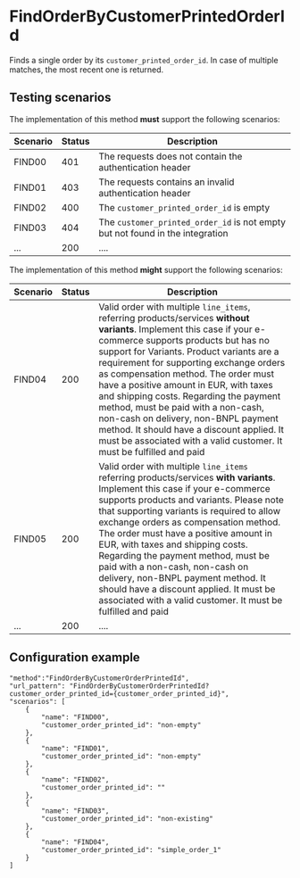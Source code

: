 # FindOrderByCustomerPrintedOrderId

Finds a single order by its `customer_printed_order_id`.
In case of multiple matches, the most recent one is returned.

## Testing scenarios

The implementation of this method **must** support the following scenarios:

| Scenario | Status | Description |
| -------- | ------ | ----------- |
| FIND00 | 401 | The requests does not contain the authentication header |
| FIND01 | 403 | The requests contains an invalid authentication header |
| FIND02 | 400 | The `customer_printed_order_id` is empty |
| FIND03 | 404 | The `customer_printed_order_id` is not empty but not found in the integration |
| ... | 200 | .... |

The implementation of this method **might** support the following scenarios:

| Scenario | Status | Description |
| -------- | ------ | ----------- |
| FIND04 | 200 | Valid order with multiple `line_items`, referring products/services **without variants**. Implement this case if your e-commerce supports products but has no support for Variants. Product variants are a requirement for supporting exchange orders as compensation method. The order must have a positive amount in EUR, with taxes and shipping costs. Regarding the payment method, must be paid with a non-cash, non-cash on delivery, non-BNPL payment method. It should have a discount applied. It must be associated with a valid customer. It must be fulfilled and paid |
| FIND05 | 200 | Valid order with multiple `line_items` referring products/services **with variants**. Implement this case if your e-commerce supports products and variants. Please note that supporting variants is required to allow exchange orders as compensation method. The order must have a positive amount in EUR, with taxes and shipping costs. Regarding the payment method, must be paid with a non-cash, non-cash on delivery, non-BNPL payment method. It should have a discount applied. It must be associated with a valid customer. It must be fulfilled and paid |
| ... | 200 | .... |

## Configuration example

```
"method":"FindOrderByCustomerOrderPrintedId",
"url_pattern": "FindOrderByCustomerOrderPrintedId?customer_order_printed_id={customer_order_printed_id}",
"scenarios": [
    {
        "name": "FIND00",
        "customer_order_printed_id": "non-empty"
    },
    {
        "name": "FIND01",
        "customer_order_printed_id": "non-empty"
    },
    {
        "name": "FIND02",
        "customer_order_printed_id": ""
    },
    {
        "name": "FIND03",
        "customer_order_printed_id": "non-existing"
    },
    {
        "name": "FIND04",
        "customer_order_printed_id": "simple_order_1"
    }
]
```

